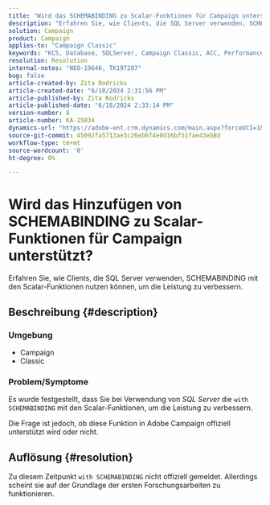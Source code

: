 ```yaml
---
title: "Wird das SCHEMABINDING zu Scalar-Funktionen für Campaign unterstützt?"
description: "Erfahren Sie, wie Clients, die SQL Server verwenden, SCHEMABINDING mit den Scalar-Funktionen nutzen können, um die Leistung zu verbessern."
solution: Campaign
product: Campaign
applies-to: "Campaign Classic"
keywords: "KCS, Database, SQLServer, Campaign Classic, ACC, Performance"
resolution: Resolution
internal-notes: "NEO-19646, TK197287"
bug: false
article-created-by: Zita Rodricks
article-created-date: "6/18/2024 2:31:56 PM"
article-published-by: Zita Rodricks
article-published-date: "6/18/2024 2:33:14 PM"
version-number: 8
article-number: KA-15034
dynamics-url: "https://adobe-ent.crm.dynamics.com/main.aspx?forceUCI=1&pagetype=entityrecord&etn=knowledgearticle&id=74c68180-7f2d-ef11-840a-002248084fbb"
source-git-commit: 45092fa5713ae3c26eb6f4e0d16bf51fae43eb8d
workflow-type: tm+mt
source-wordcount: '0'
ht-degree: 0%

---
```


# Wird das Hinzufügen von SCHEMABINDING zu Scalar-Funktionen für Campaign unterstützt?


Erfahren Sie, wie Clients, die SQL Server verwenden, SCHEMABINDING mit den Scalar-Funktionen nutzen können, um die Leistung zu verbessern.

## Beschreibung {#description}


### <b>Umgebung</b>

- Campaign
- Classic


### <b>Problem/Symptome</b>

Es wurde festgestellt, dass Sie bei Verwendung von *SQL Server* die `with SCHEMABINDING` mit den Scalar-Funktionen, um die Leistung zu verbessern.

Die Frage ist jedoch, ob diese Funktion in Adobe Campaign offiziell unterstützt wird oder nicht.


## Auflösung {#resolution}


Zu diesem Zeitpunkt `with SCHEMABINDING` nicht offiziell gemeldet. Allerdings scheint sie auf der Grundlage der ersten Forschungsarbeiten zu funktionieren.
